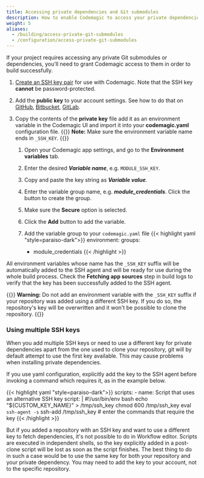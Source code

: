 ```yaml
---
title: Accessing private dependencies and Git submodules
description: How to enable Codemagic to access your private dependencies and Git submodules
weight: 5
aliases: 
  - /building/access-private-git-submodules
  - /configuration/access-private-git-submodules
---
```


If your project requires accessing any private Git submodules or dependencies, you'll need to grant Codemagic access to them in order to build successfully.

1. [Create an SSH key pair](../knowledge-git/generating-an-ssh-key) for use with Codemagic. Note that the SSH key **cannot** be password-protected.
2. Add the **public key** to your account settings. See how to do that on [GitHub](https://help.github.com/en/github/authenticating-to-github/adding-a-new-ssh-key-to-your-github-account), [Bitbucket](https://confluence.atlassian.com/bitbucket/use-access-keys-294486051.html), [GitLab](https://docs.gitlab.com/ee/user/ssh.html).
3.  Copy the contents of the **private key** file add it as an environment variable in the Codemagic UI and import it into your **codemagic.yaml** configuration file.
{{<notebox>}}
**Note:** Make sure the environment variable name ends in `_SSH_KEY`.
{{</notebox>}}

    1. Open your Codemagic app settings, and go to the **Environment variables** tab.
    2. Enter the desired **_Variable name_**, e.g. `MODULE_SSH_KEY`.
    3. Copy and paste the key string as **_Variable value_**.
    4. Enter the variable group name, e.g. **_module_credentials_**. Click the button to create the group.
    5. Make sure the **Secure** option is selected.
    6. Click the **Add** button to add the variable.

    7. Add the variable group to your `codemagic.yaml` file
    {{< highlight yaml "style=paraiso-dark">}}
    environment:
        groups:
        - module_credentials
    {{< /highlight >}}
  
 
All environment variables whose name has the `_SSH_KEY` suffix will be automatically added to the SSH agent and will be ready for use during the whole build process. Check the **Fetching app sources** step in build logs to verify that the key has been successfully added to the SSH agent.

{{<notebox>}}
**Warning:** Do not add an environment variable with the `_SSH_KEY` suffix if your repository was added using a different SSH key. If you do so, the repository's key will be overwritten and it won't be possible to clone the repository.
{{</notebox>}}

### Using multiple SSH keys

When you add multiple SSH keys or need to use a different key for private dependencies apart from the one used to clone your repository, git will by default attempt to use the first key available. This may cause problems when installing private dependencies.

If you use yaml configuration, explicitly add the key to the SSH agent before invoking a command which requires it, as in the example below.

{{< highlight yaml "style=paraiso-dark">}}
  scripts:
    - name: Script that uses an alternative SSH key
      script: | 
        #!/usr/bin/env bash
        echo "${CUSTOM_KEY_NAME}" > /tmp/ssh_key
        chmod 600 /tmp/ssh_key
        eval `ssh-agent -s`
        ssh-add /tmp/ssh_key
        # enter the commands that require the key
{{< /highlight >}}


But if you added a repository with an SSH key and want to use a different key to fetch dependencies, it's not possible to do in Workflow editor. Scripts are executed in independent shells, so the key explicitly added in a post-clone script will be lost as soon as the script finishes. The best thing to do in such a case would be to use the same key for both your repository and your private dependency. You may need to add the key to your account, not to the specific repository.
